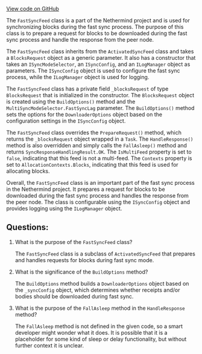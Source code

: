 [View code on GitHub](https://github.com/NethermindEth/nethermind/src/Nethermind/Nethermind.Synchronization/Blocks/FastSyncFeed.cs)

The `FastSyncFeed` class is a part of the Nethermind project and is used for synchronizing blocks during the fast sync process. The purpose of this class is to prepare a request for blocks to be downloaded during the fast sync process and handle the response from the peer node.

The `FastSyncFeed` class inherits from the `ActivatedSyncFeed` class and takes a `BlocksRequest` object as a generic parameter. It also has a constructor that takes an `ISyncModeSelector`, an `ISyncConfig`, and an `ILogManager` object as parameters. The `ISyncConfig` object is used to configure the fast sync process, while the `ILogManager` object is used for logging.

The `FastSyncFeed` class has a private field `_blocksRequest` of type `BlocksRequest` that is initialized in the constructor. The `BlocksRequest` object is created using the `BuildOptions()` method and the `MultiSyncModeSelector.FastSyncLag` parameter. The `BuildOptions()` method sets the options for the `DownloaderOptions` object based on the configuration settings in the `ISyncConfig` object.

The `FastSyncFeed` class overrides the `PrepareRequest()` method, which returns the `_blocksRequest` object wrapped in a `Task`. The `HandleResponse()` method is also overridden and simply calls the `FallAsleep()` method and returns `SyncResponseHandlingResult.OK`. The `IsMultiFeed` property is set to `false`, indicating that this feed is not a multi-feed. The `Contexts` property is set to `AllocationContexts.Blocks`, indicating that this feed is used for allocating blocks.

Overall, the `FastSyncFeed` class is an important part of the fast sync process in the Nethermind project. It prepares a request for blocks to be downloaded during the fast sync process and handles the response from the peer node. The class is configurable using the `ISyncConfig` object and provides logging using the `ILogManager` object.
## Questions: 
 1. What is the purpose of the `FastSyncFeed` class?
    
    The `FastSyncFeed` class is a subclass of `ActivatedSyncFeed` that prepares and handles requests for blocks during fast sync mode.

2. What is the significance of the `BuildOptions` method?
    
    The `BuildOptions` method builds a `DownloaderOptions` object based on the `_syncConfig` object, which determines whether receipts and/or bodies should be downloaded during fast sync.

3. What is the purpose of the `FallAsleep` method in the `HandleResponse` method?
    
    The `FallAsleep` method is not defined in the given code, so a smart developer might wonder what it does. It is possible that it is a placeholder for some kind of sleep or delay functionality, but without further context it is unclear.